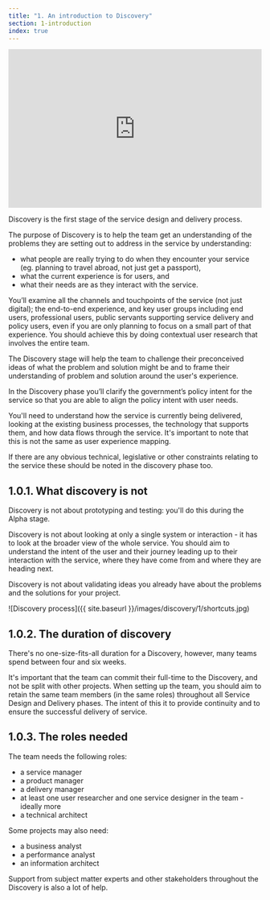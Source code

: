 ```yaml
---
title: "1. An introduction to Discovery"
section: 1-introduction
index: true
---
```


<iframe class="video" width="100%" height="315" src="https://www.youtube.com/embed/k3DNy06Ddvg" frameborder="0" allowfullscreen></iframe>

Discovery is the first stage of the service design and delivery process.

The purpose of Discovery is to help the team get an understanding of the problems they are setting out to address in the service by understanding:

- what people are really trying to do when they encounter your service (eg. planning to travel abroad, not just get a passport),
- what the current experience is for users, and
- what their needs are as they interact with the service.

You’ll examine all the channels and touchpoints of the service (not just digital); the end-to-end experience, and key user groups including end users, professional users, public servants supporting service delivery and policy users, even if you are only planning to focus on a small part of that experience. You should achieve this by doing contextual user research that involves the entire team.

The Discovery stage will help the team to challenge their preconceived ideas of what the problem and solution might be and to frame their understanding of problem and solution around the user's experience.

In the Discovery phase you’ll clarify the government’s policy intent for the service so that you are able to align the policy intent with user needs.

You'll need to understand how the service is currently being delivered, looking at the existing business processes, the technology that supports them, and how data flows through the service. It's important to note that this is not the same as user experience mapping.

If there are any obvious technical, legislative or other constraints relating to the service these should be noted in the discovery phase too.

## 1.0.1. What discovery is not

Discovery is not about prototyping and testing: you'll do this during the Alpha stage.

Discovery is not about looking at only a single system or interaction - it has to look at the broader view of the whole service. You should aim to understand the intent of the user and their journey leading up to their interaction with the service, where they have come from and where they are heading next.

Discovery is not about validating ideas you already have about the problems and the solutions for your project.

![Discovery process]({{ site.baseurl }}/images/discovery/1/shortcuts.jpg)

## 1.0.2. The duration of discovery

There's no one-size-fits-all duration for a Discovery, however, many teams spend between four and six weeks.

It's important that the team can commit their full-time to the Discovery, and not be split with other projects. When setting up the team, you should aim to retain the same team members (in the same roles) throughout all Service Design and Delivery phases. The intent of this it to provide continuity and to ensure the successful delivery of service.

## 1.0.3. The roles needed

The team needs the following roles:

- a service manager
- a product manager
- a delivery manager
- at least one user researcher and one service designer in the team - ideally more
- a technical architect

Some projects may also need:

- a business analyst
- a performance analyst
- an information architect

Support from subject matter experts and other stakeholders throughout the Discovery is also a lot of help.
